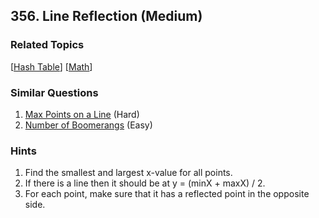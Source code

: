 <!--|This file generated by command(leetcode description); DO NOT EDIT.    |-->
<!--+----------------------------------------------------------------------+-->
<!--|@author    Openset <openset.wang@gmail.com>                           |-->
<!--|@link      https://github.com/openset                                 |-->
<!--|@home      https://github.com/openset/leetcode                        |-->
<!--+----------------------------------------------------------------------+-->

## 356. Line Reflection (Medium)



### Related Topics
  [[Hash Table](https://github.com/openset/leetcode/tree/master/tag/hash-table/README.md)]
  [[Math](https://github.com/openset/leetcode/tree/master/tag/math/README.md)]

### Similar Questions
  1. [Max Points on a Line](https://github.com/openset/leetcode/tree/master/problems/max-points-on-a-line) (Hard)
  1. [Number of Boomerangs](https://github.com/openset/leetcode/tree/master/problems/number-of-boomerangs) (Easy)

### Hints
  1. Find the smallest and largest x-value for all points.
  1. If there is a line then it should be at y = (minX + maxX) / 2.
  1. For each point, make sure that it has a reflected point in the opposite side.
